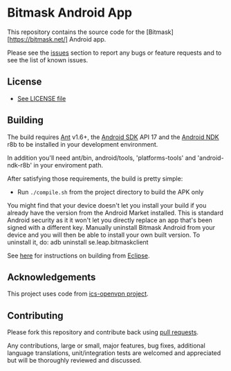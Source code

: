 # Bitmask Android App 

This repository contains the source code for the [Bitmask][https://bitmask.net/] Android app.

Please see the [issues](https://github.com/leapcode/bitmask_android/issues) section to
report any bugs or feature requests and to see the list of known issues.

## License

* [See LICENSE file](https://github.com/leapcode/bitmask_android/blob/master/LICENSE.txt)

## Building

The build requires [Ant](https://ant.apache.org/) v1.6+, the [Android SDK](http://developer.android.com/sdk/index.html) API 17 and the [Android NDK](http://developer.android.com/tools/sdk/ndk/index.html) r8b
to be installed in your development environment. 

In addition you'll need ant/bin, android/tools, 'platforms-tools' and 'android-ndk-r8b' in your enviroment path.

After satisfying those requirements, the build is pretty simple:

* Run `./compile.sh` from the project directory to build the APK only

You might find that your device doesn't let you install your build if you
already have the version from the Android Market installed.  This is standard
Android security as it it won't let you directly replace an app that's been
signed with a different key.  Manually uninstall Bitmask Android from your device and
you will then be able to install your own built version.
To uninstall it, do: adb uninstall se.leap.bitmaskclient

See [here](https://github.com/leapcode/bitmask_android/blob/master/Building_from_eclipse.md) for
instructions on building from [Eclipse](http://eclipse.org).

## Acknowledgements

This project uses code from [ics-openvpn project](https://code.google.com/p/ics-openvpn/).

## Contributing

Please fork this repository and contribute back using
[pull requests](https://github.com/leapcode/leap_android/pulls).

Any contributions, large or small, major features, bug fixes, additional
language translations, unit/integration tests are welcomed and appreciated
but will be thoroughly reviewed and discussed.
